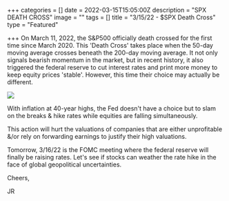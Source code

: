 +++
categories = []
date = 2022-03-15T15:05:00Z
description = "SPX DEATH CROSS"
image = ""
tags = []
title = "3/15/22 - $SPX Death Cross"
type = "Featured"

+++
On March 11, 2022, the S&P500 officially death crossed for the first time since March 2020. This 'Death Cross' takes place when the 50-day moving average crosses beneath the 200-day moving average. It not only signals bearish momentum in the market, but in recent history, it also triggered the federal reserve to cut interest rates and print more money to keep equity prices 'stable'. However, this time their choice may actually be different.

![](/uploads/screen-shot-2022-03-15-at-10-52-41-am.png)

With inflation at 40-year highs, the Fed doesn't have a choice but to slam on the breaks & hike rates while equities are falling simultaneously. 

This action will hurt the valuations of companies that are either unprofitable &/or rely on forwarding earnings to justify their high valuations.  

Tomorrow, 3/16/22 is the FOMC meeting where the federal reserve will finally be raising rates. Let's see if stocks can weather the rate hike in the face of global geopolitical uncertainties.

Cheers, 

JR